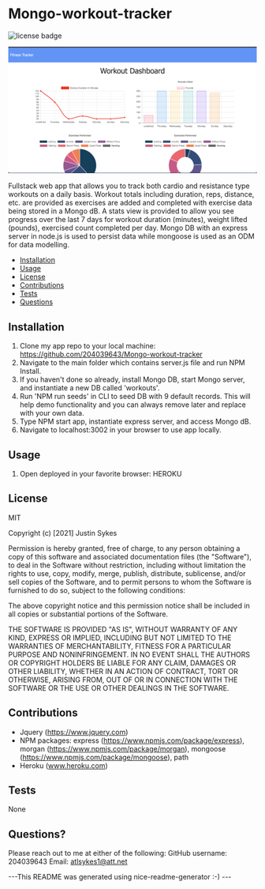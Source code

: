 # Mongo-workout-tracker

![license badge](https://img.shields.io/badge/license-MIT-brightgreen)

![app screenshot](public/Mongo-fitness-tracker-app-screenshot1.png)

Fullstack web app that allows you to track both cardio and resistance type workouts on a daily basis. Workout totals including duration, reps, distance, etc. are provided as exercises are added and completed with exercise data being stored in a Mongo dB. A stats view is provided to allow you see progress over the last 7 days for workout duration (minutes), weight lifted (pounds), exercised count completed per day. Mongo DB with an express server in node.js is used to persist data while mongoose is used as an ODM for data modelling.
    
- [Installation](#installation)
- [Usage](#usage)
- [License](#license)
- [Contributions](#contributions)
- [Tests](#test)
- [Questions](#questions)
    
## Installation
    
1. Clone my app repo to your local machine: https://github.com/204039643/Mongo-workout-tracker
2. Navigate to the main folder which contains server.js file and run NPM Install.
3. If you haven't done so already, install Mongo DB, start Mongo server, and instantiate a new DB called 'workouts'.
4. Run 'NPM run seeds' in CLI to seed DB with 9 default records. This will help demo functionality and you can always remove later and replace with your own data.
5. Type NPM start app, instantiate express server, and access Mongo dB.
6. Navigate to localhost:3002 in your browser to use app locally.
    
## Usage
    
1. Open deployed in your favorite browser: HEROKU
    
## License
    
MIT
    
Copyright (c) [2021] Justin Sykes
    
Permission is hereby granted, free of charge, to any person obtaining a copy
of this software and associated documentation files (the "Software"), to deal
in the Software without restriction, including without limitation the rights
to use, copy, modify, merge, publish, distribute, sublicense, and/or sell
copies of the Software, and to permit persons to whom the Software is
furnished to do so, subject to the following conditions:
    
The above copyright notice and this permission notice shall be included in all
copies or substantial portions of the Software.
    
THE SOFTWARE IS PROVIDED "AS IS", WITHOUT WARRANTY OF ANY KIND, EXPRESS OR
IMPLIED, INCLUDING BUT NOT LIMITED TO THE WARRANTIES OF MERCHANTABILITY,
FITNESS FOR A PARTICULAR PURPOSE AND NONINFRINGEMENT. IN NO EVENT SHALL THE
AUTHORS OR COPYRIGHT HOLDERS BE LIABLE FOR ANY CLAIM, DAMAGES OR OTHER
LIABILITY, WHETHER IN AN ACTION OF CONTRACT, TORT OR OTHERWISE, ARISING FROM,
OUT OF OR IN CONNECTION WITH THE SOFTWARE OR THE USE OR OTHER DEALINGS IN THE
SOFTWARE.
    
## Contributions
    
- Jquery (https://www.jquery.com)
- NPM packages: express (https://www.npmjs.com/package/express), morgan (https://www.npmjs.com/package/morgan), mongoose (https://www.npmjs.com/package/mongoose), path
- Heroku (www.heroku.com)
    
## Tests
    
None
    
## Questions?
Please reach out to me at either of the following:
GitHub username: 204039643
Email: atlsykes1@att.net
    
    
 ---This README was generated using nice-readme-generator :-) ---